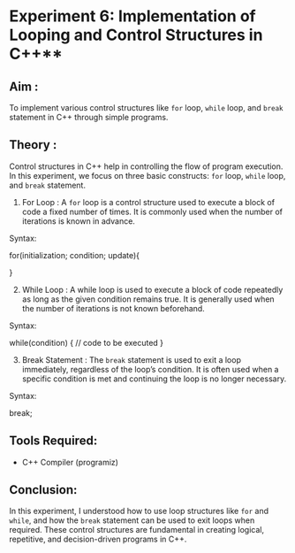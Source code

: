 # Experiment 6: Implementation of Looping and Control Structures in C++**

## Aim : 

To implement various control structures like `for` loop, `while` loop, and `break` statement in C++ through simple programs.


## Theory : 

Control structures in C++ help in controlling the flow of program execution. In this experiment, we focus on three basic constructs: `for` loop, `while` loop, and `break` statement.

1. For Loop : A `for` loop is a control structure used to execute a block of code a fixed number of times. It is commonly used when the number of iterations is known in advance.

Syntax:

for(initialization; condition; update){
    
}



2. While Loop : A while loop is used to execute a block of code repeatedly as long as the given condition remains true. It is generally used when the number of iterations is not known beforehand.

Syntax:


while(condition)
{
    // code to be executed
}




3. Break Statement : The `break` statement is used to exit a loop immediately, regardless of the loop’s condition. It is often used when a specific condition is met and continuing the loop is no longer necessary.

Syntax:

break;


## Tools Required:

* C++ Compiler (programiz)
  



## Conclusion:

In this experiment, I understood how to use loop structures like `for` and `while`, and how the `break` statement can be used to exit loops when required. These control structures are fundamental in creating logical, repetitive, and decision-driven programs in C++.


